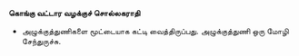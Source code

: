 **கொங்கு வட்டார வழக்குச் சொல்லகராதி**
- அழுக்குத்துணிகளை மூட்டையாக கட்டி வைத்திருப்பது. அழுக்குத்துணி ஒரு மோழி சேந்துருச்சு.

